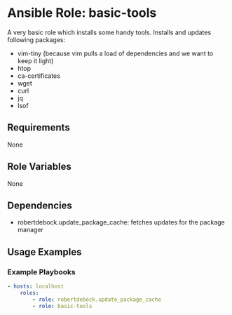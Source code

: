 # Ansible Role: basic-tools

A very basic role which installs some handy tools. Installs and updates following packages:

* vim-tiny (because vim pulls a load of dependencies and we want to keep it light)
* htop
* ca-certificates
* wget
* curl
* jq
* lsof

## Requirements

None

## Role Variables

None

## Dependencies

* robertdebock.update_package_cache: fetches updates for the package manager

## Usage Examples

### Example Playbooks

```yaml
- hosts: localhost
    roles:
        - role: robertdebock.update_package_cache
        - role: basic-tools
```

